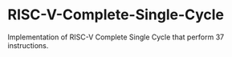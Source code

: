 # RISC-V-Complete-Single-Cycle
Implementation of RISC-V Complete Single Cycle that perform 37 instructions.
